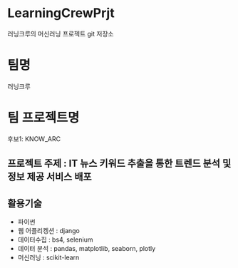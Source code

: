 # LearningCrewPrjt
러닝크루의 머신러닝 프로젝트 git 저장소
# 팀명
러닝크루
# 팀 프로젝트명
후보1: KNOW_ARC

## 프로젝트 주제 : IT 뉴스 키워드 추출을 통한 트렌드 분석 및 정보 제공 서비스 배포
## 활용기술
- 파이썬 
- 웹 어플리켕션 : django
- 데이터수집 : bs4, selenium
- 데이터 분석 : pandas, matplotlib, seaborn, plotly  
- 머신러닝 : scikit-learn